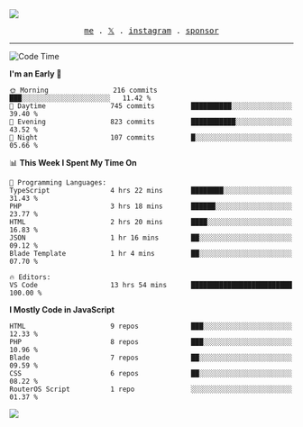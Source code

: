 <img style="bottom: 800px;" src="https://imgur.com/rilHVxA.png"/>
<p align="center">
  <samp>
    <a href="https://fayln.com">me</a> .
    <!-- <a href="https://fayln.com/projects">projects</a> . -->
    <a href="https://go.fayln.com/twitter">𝕏</a> .
    <a href="https://go.fayln.com/instagram">instagram</a> .
<!--     <a href="https://go.fayln.com/polywork">polywork</a> . -->
    <a href="https://github.com/sponsors/faridhnzz">sponsor</a>
  </samp>
</p>

---
<!--START_SECTION:waka-->
![Code Time](http://img.shields.io/badge/Code%20Time-3%2C386%20hrs%2042%20mins-blue)

**I'm an Early 🐤** 

```text
🌞 Morning                216 commits         ███░░░░░░░░░░░░░░░░░░░░░░   11.42 % 
🌆 Daytime                745 commits         ██████████░░░░░░░░░░░░░░░   39.40 % 
🌃 Evening                823 commits         ███████████░░░░░░░░░░░░░░   43.52 % 
🌙 Night                  107 commits         █░░░░░░░░░░░░░░░░░░░░░░░░   05.66 % 
```


📊 **This Week I Spent My Time On** 

```text
💬 Programming Languages: 
TypeScript               4 hrs 22 mins       ████████░░░░░░░░░░░░░░░░░   31.43 % 
PHP                      3 hrs 18 mins       ██████░░░░░░░░░░░░░░░░░░░   23.77 % 
HTML                     2 hrs 20 mins       ████░░░░░░░░░░░░░░░░░░░░░   16.83 % 
JSON                     1 hr 16 mins        ██░░░░░░░░░░░░░░░░░░░░░░░   09.12 % 
Blade Template           1 hr 4 mins         ██░░░░░░░░░░░░░░░░░░░░░░░   07.70 % 

🔥 Editors: 
VS Code                  13 hrs 54 mins      █████████████████████████   100.00 % 
```

**I Mostly Code in JavaScript** 

```text
HTML                     9 repos             ███░░░░░░░░░░░░░░░░░░░░░░   12.33 % 
PHP                      8 repos             ███░░░░░░░░░░░░░░░░░░░░░░   10.96 % 
Blade                    7 repos             ██░░░░░░░░░░░░░░░░░░░░░░░   09.59 % 
CSS                      6 repos             ██░░░░░░░░░░░░░░░░░░░░░░░   08.22 % 
RouterOS Script          1 repo              ░░░░░░░░░░░░░░░░░░░░░░░░░   01.37 % 
```




<!--END_SECTION:waka-->

![](https://hit.yhype.me/github/profile?user_id=29797712)
